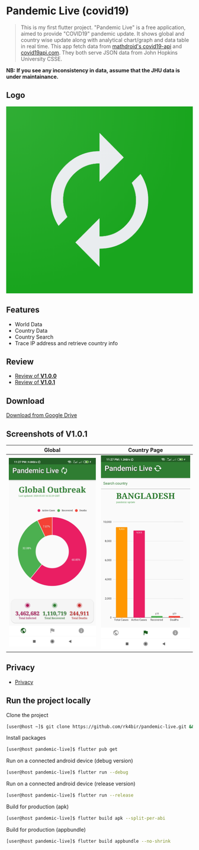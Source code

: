 # Pandemic Live (covid19)
>This is my first flutter project. "Pandemic Live" is a free application, aimed to provide "COVID19" pandemic update. It shows global and country wise update along with analytical chart/graph and data table in real time. This app fetch data from [mathdroid's covid19-api](https://github.com/mathdroid/covid-19-api) and [covid19api.com](https://covid19api.com/). They both serve JSON data from John Hopkins University CSSE.

**NB: If you see any inconsistency in data, assume that the JHU data is under maintainance.**


## Logo
![logo](/assets/images/web_hi_res_512.png)


## Features
* World Data
* Country Data
* Country Search
* Trace IP address and retrieve country info


## Review
* [Review of **V1.0.0**](https://www.youtube.com/watch?v=lEmWeVygv-k)
* [Review of **V1.0.1**](https://youtu.be/jIMlt_Z3GgI)


## Download
[Download from Google Drive](https://drive.google.com/drive/u/0/folders/1hfRG94Y32CpWFMM0yBwcL6TXxUGWnC20?fbclid=IwAR0JiWiyXvmtsq5IGxOJIRsCzI3ez6_RwWYhGjLejD1SLcelplLiFiSDpAY)


## Screenshots of V1.0.1
| Global        | Country Page           |
| ------------- |:-------------:|
| ![global](/ss/global.jpg)      | ![country](/ss/country.jpg) |


## Privacy
* [Privacy](privace.md)


## Run the project locally

Clone the project
```bash
[user@host ~]$ git clone https://github.com/rk4bir/pandemic-live.git && cd pandemic-live
```

Install packages
```bash
[user@host pandemic-live]$ flutter pub get
```

Run on a connected android device (debug version)
```bash
[user@host pandemic-live]$ flutter run --debug
```

Run on a connected android device (release version)
```bash
[user@host pandemic-live]$ flutter run --release
```

Build for production (apk)
```bash
[user@host pandemic-live]$ flutter build apk --split-per-abi
```

Build for production (appbundle)
```bash
[user@host pandemic-live]$ flutter build appbundle --no-shrink
```
